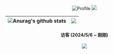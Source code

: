 <div align='center'>
  
  ![Profile](https://github-widgetbox.vercel.app/api/profile?username=MingTechPro&data=followers,repositories,stars,commits)
  ![](https://github-profile-trophy.vercel.app/?username=MingTechPro)

  | <img align="center" src="https://github-readme-stats.vercel.app/api?username=MingTechPro&show_icons=true&include_all_commits=true&theme=buefy&hide_border=true" alt="Anurag's github stats" /> | <img align="center" src="https://github-readme-stats.vercel.app/api/top-langs/?username=MingTechPro&layout=compact&theme=buefy&hide_border=true" /> |
  | ------------- | ------------- |

#### 访客 (2024/5/6 ~ 刚刚)
![](https://count.getloli.com/get/@GamerNoTitle?theme=rule34)

</div>

<p></p>
<p></p>
